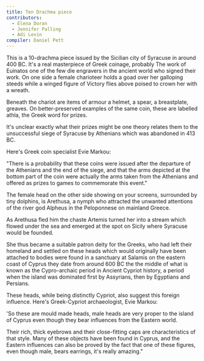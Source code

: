 ```yaml
---
title: Ten Drachma piece
contributors:
  - Elena Doran
  - Jennifer Palling
  - Adi Levin
compiler: Daniel Pett
---
```

This is a 10-drachma piece issued by the Sicilian city of Syracuse in around 400 BC. It's a real masterpiece of Greek coinage, probably The work of Euinatos one of the few die engravers in the ancient world who signed their work. On one side a female charioteer holds a goad over her galloping steeds while a winged figure of Victory flies above poised to crown her with a wreath.  

Beneath the chariot are items of armour a helmet, a spear, a breastplate, greaves. On better-preserved examples of the same coin, these are labelled athla, the Greek word for prizes.

It's unclear exactly what their prizes might be one theory relates them to the unsuccessful siege of Syracuse by Athenians which was abandoned in 413 BC.

Here's Greek coin specialist Evie Markou:

"There is a probability that these coins were issued after the departure of the Athenians and the end of the siege, and that the arms depicted at the bottom part of the coin were actually the arms taken from the Athenians and offered as prizes to games to commemorate this event."

The female head on the other side showing on your screens, surrounded by tiny dolphins, is Arethusa, a nymph who attracted the unwanted attentions of the river god Alpheus in the Peloponnese on mainland Greece.

As Arethusa fled him the chaste Artemis turned her into a stream which flowed under the sea and emerged at the spot on Sicily where Syracuse would be founded.

She thus became a suitable patron deity for the Greeks, who had left their homeland and settled on these heads which would originally have been attached to bodies were found in a sanctuary at Salamis on the eastern coast of Cyprus they date from around 600 BC the the middle of what is known as the Cypro-archaic period in Ancient Cypriot history, a period when the island was dominated first by Assyrians, then by Egyptians and Persians.

These heads, while being distinctly Cypriot, also suggest this foreign influence. Here's Greek-Cypriot archaeologist, Evie Markou:

'So these are mould made heads, male heads are very proper to the island of Cyprus even though they bear influences from the Eastern world.

Their rich, thick eyebrows and their close-fitting caps are characteristics of  that style. Many of these objects have been found in Cyprus, and the Eastern influences can also be proved by  the fact that one of these figures, even though male, bears earrings, it's really amazing."
